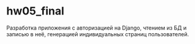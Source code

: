 # hw05_final

Разработка приложения с авторизацией на Django, чтением из БД и записью в неё, генерацией индивидуальных страниц пользователей.

